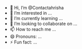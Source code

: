 - 👋 Hi, I’m @Contactahrisha
- 👀 I’m interested in ...
- 🌱 I’m currently learning ...
- 💞️ I’m looking to collaborate on ...
- 📫 How to reach me ...
- 😄 Pronouns: ...
- ⚡ Fun fact: ...

<!---
Contactahrisha/Contactahrisha is a ✨ special ✨ repository because its `README.md` (this file) appears on your GitHub profile.
You can click the Preview link to take a look at your changes.
--->
